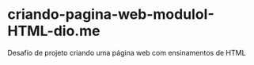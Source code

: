 # criando-pagina-web-moduloI-HTML-dio.me
Desafio de projeto criando uma página web com ensinamentos de HTML 

